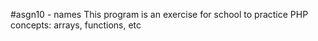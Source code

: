 #asgn10 - names
This program is an exercise for school to practice PHP concepts: arrays, functions, etc